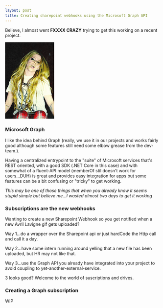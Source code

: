 ```yaml
---
layout: post
title: Creating sharepoint webhooks using the Microsoft Graph API
---
```


Believe, I almost went **FXXXX CRAZY** trying to get this working on a recent project.

![](https://raw.githubusercontent.com/jmolla31/jmolla31.github.io/master/images/avril-no-no-no-no.gif)


### Microsoft Graph

I like the idea behind Graph (really, we use it in our projects and works fairly good although some features still need some elbow grease from the dev-team.).

Having a centralized entrypoint to the "suite" of Microsoft services that's REST oriented, with a good SDK (.NET Core in this case) and with somewhat of a fluent-API model (memberOf stil doesn't work for users...DUH) is great and provides easy integration for apps but some features can be a bit confusing or "tricky" to get working.

*This may be one of those things that when you already know it seems stupid simple but believe me...I wasted almost two days to get it working*

### Subscriptions are the new webhooks

Wanting to create a new Sharepoint Webhook so you get notified when a new Avril Lavigne gif gets uploaded?

Way 1...do a wrapper over the Sharepoint api or just hardCode the Http call and call it a day.

Way 2...have some intern running around yelling that a new file has been uploaded, but HR may not like that.

Way 3...use the Graph API you already have integrated into your project to avoid coupling to yet-another-external-service. 

3 looks good? Welcome to the world of suscriptions and drives.


### Creating a Graph subscription


WIP